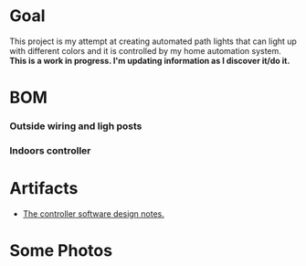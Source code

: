 # Goal
This project is my attempt at creating automated path lights that can light up with different colors and it is controlled by my home automation system.  
**This is a work in progress. I'm updating information as I discover it/do it.**

# BOM
### Outside wiring and ligh posts
### Indoors controller

# Artifacts
- [The controller software design notes.](https://github.com/RazMake/PathLights/blob/master/Code/Controller/DevDesign.md)


# Some Photos
